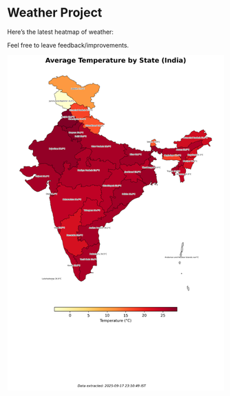 # Weather Project

Here’s the latest heatmap of weather:

Feel free to leave feedback/improvements.

![India Heatmap](docs/assets/india_heatmap.png?v=CAF2A3)
